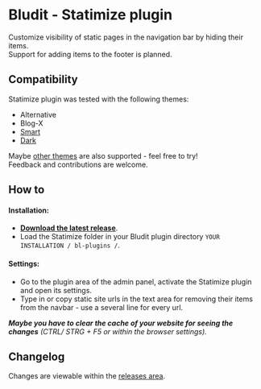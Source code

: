# Bludit - Statimize plugin

Customize visibility of static pages in the navigation bar by hiding their items.  
Support for adding items to the footer is planned.

## Compatibility

Statimize plugin was tested with the following themes:

- Alternative
- Blog-X
- [Smart](https://github.com/TRMSC/bludit-smart-theme)
- [Dark](https://themes.bludit.com/de/theme/darktheme)

Maybe [other themes](https://themes.bludit.com/) are also supported - feel free to try!  
Feedback and contributions are welcome.

## How to

#### Installation:
- __[Download the latest release](https://github.com/TRMSC/bludit-statimize-plugin/releases/latest)__.
- Load the Statimize folder in your Bludit plugin directory ``YOUR INSTALLATION / bl-plugins /``. 

#### Settings:
- Go to the plugin area of the admin panel, activate the Statimize plugin and open its settings.
- Type in or copy static site urls in the text area for removing their items from the navbar - use a several line for every url.

___Maybe you have to clear the cache of your website for seeing the changes___
_(CTRL/ STRG + F5 or within the browser settings)._

## Changelog

Changes are viewable within the [releases area](https://github.com/TRMSC/bludit-statimize-plugin/releases).